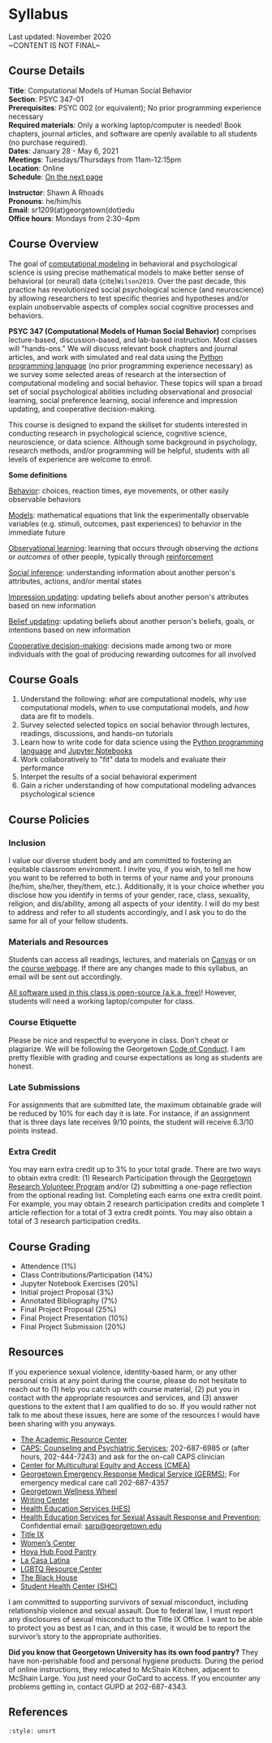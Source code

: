 # Syllabus
Last updated: November 2020</br>
~CONTENT IS NOT FINAL~

## Course Details
**Title**: Computational Models of Human Social Behavior</br>
**Section**: PSYC 347-01</br>
**Prerequisites**: PSYC 002 (or equivalent); No prior programming experience necessary</br>
**Required materials**: Only a working laptop/computer is needed! Book chapters, journal articles, and software are openly available to all students (no purchase required).</br>
**Dates**: January 28 - May 6, 2021</br>
**Meetings**: Tuesdays/Thursdays from 11am-12:15pm</br>
**Location**: Online</br>
**Schedule**: [On the next page](module-00-01_Course-Schedule.html)

**Instructor**: Shawn A Rhoads<br>
**Pronouns**: he/him/his<br>
**Email**: sr1209(at)georgetown(dot)edu<br>
**Office hours**: Mondays from 2:30-4pm

## Course Overview

The goal of <u>computational modeling</u> in behavioral and psychological science is using precise mathematical models to make better sense of behavioral (or neural) data {cite}`Wilson2019`. Over the past decade, this practice has revolutionized social psychological science (and neuroscience) by allowing researchers to test specific theories and hypotheses and/or explain unobservable aspects of complex social cognitive processes and behaviors. 

**PSYC 347 (Computational Models of Human Social Behavior)** comprises lecture-based, discussion-based, and lab-based instruction. Most classes will "hands-ons." We will discuss relevant book chapters and journal articles, and work with simulated and real data using the <a href="https://www.python.org/">Python programming language</a> (no prior programming experience necessary) as we survey some selected areas of research at the intersection of computational modeling and social behavior. These topics will span a broad set of social psychological abilities including observational and prosocial learning, social preference learning, social inference and impression updating, and cooperative decision-making.

This course is designed to expand the skillset for students interested in conducting research in psychological science, cognitive science, neuroscience, or data science. Although some background in psychology, research methods, and/or programming will be helpful, students with all levels of experience are welcome to enroll. 

<div class="alert alert-info">
<b>Some definitions</b>

<u>Behavior</u>: choices, reaction times, eye movements, or other easily observable behaviors

<u>Models</u>: mathematical equations that link the experimentally observable variables (e.g. stimuli, outcomes, past experiences) to behavior in the immediate future

<u>Observational learning</u>: learning that occurs through observing the <i>actions</i> or <i>outcomes</i> of other people, typically through <a href="https://en.wikipedia.org/wiki/Reinforcement_learning">reinforcement</a>

<u>Social inference</u>: understanding information about another person's attributes, actions, and/or mental states

<u>Impression updating</u>: updating beliefs about another person's attributes based on new information

<u>Belief updating</u>: updating beliefs about another person's beliefs, goals, or intentions based on new information

<u>Cooperative decision-making</u>: decisions made among two or more individuals with the goal of producing rewarding outcomes for all involved
</div>

## Course Goals
1. Understand the following: *what* are computational models, *why* use computational models, *when* to use computational models, and *how* data are fit to models.
2. Survey selected selected topics on social behavior through lectures, readings, discussions, and hands-on tutorials
3. Learn how to write code for data science using the <a href="https://www.python.org/">Python programming language</a> and <a href="https://jupyter.org/">Jupyter Notebooks</a>
4. Work collaboratively to "fit" data to models and evaluate their performance
5. Interpet the results of a social behavioral experiment
6. Gain a richer understanding of how computational modeling advances psychological science

## Course Policies

### Inclusion

I value our diverse student body and am committed to fostering an equitable classroom environment. I invite you, if you wish, to tell me how you want to be referred to both in terms of your name and your pronouns (he/him, she/her, they/them, etc.). Additionally, it is your choice whether you disclose how you identify in terms of your gender, race, class, sexuality, religion, and dis/ability, among all aspects of your identity. I will do my best to address and refer to all students accordingly, and I ask you to do the same for all of your fellow students. 

### Materials and Resources

Students can access all readings, lectures, and materials on [Canvas]() or on the [course webpage](https://shawnrhoads.github.io/gu-psyc-347/). If there are any changes made to this syllabus, an email will be sent out accordingly.

<u>All software used in this class is open-source (a.k.a. free)</u>! However, students will need a working laptop/computer for class.

### Course Etiquette
Please be nice and respectful to everyone in class. Don't cheat or plagiarize. We will be following the Georgetown [Code of Conduct](https://studentconduct.georgetown.edu/code-of-student-conduct/). I am pretty flexible with grading and course expectations as long as students are honest.

### Late Submissions
For assignments that are submitted late, the maximum obtainable grade will be reduced by 10% for each day it is late. For instance, if an assignment that is three days late receives 9/10 points, the student will receive 6.3/10 points instead. 

### Extra Credit
You may earn extra credit up to 3% to your total grade. There are two ways to obtain extra credit: (1) Research Participation through the [Georgetown Research Volunteer Program](https://georgetown.sona-systems.com/all_exp.aspx) and/or (2) submitting a one-page reflection from the optional reading list. Completing each earns one extra credit point. For example, you may obtain 2 research participation credits and complete 1 article reflection for a total of 3 extra credit points. You may also obtain a total of 3 research participation credits.

## Course Grading

- Attendence (1%)
- Class Contributions/Participation (14%)
- Jupyter Notebook Exercises (20%)
- Initial project Proposal (3%)
- Annotated Bibliography (7%)
- Final Project Proposal (25%)
- Final Project Presentation (10%)
- Final Project Submission (20%)

## Resources

If you experience sexual violence, identity-based harm, or any other personal crisis at any point during the course, please do not hesitate to reach out to (1) help you catch up with course material, (2) put you in contact with the appropriate resources and services, and (3) answer questions to the extent that I am qualified to do so. If you would rather not talk to me about these issues, here are some of the resources I would have been sharing with you anyways. 

- [The Academic Resource Center](https://academicsupport.georgetown.edu/)
- [CAPS: Counseling and Psychiatric Services](https://studenthealth.georgetown.edu/mental-health); 202-687-6985 or (after hours, 202-444-7243) and ask for the on-call CAPS clinician
- [Center for Multicultural Equity and Access (CMEA)](https://cmea.georgetown.edu/#_ga=2.2156146.338741907.1597604147-463980031.1582147522)
- [Georgetown Emergency Response Medical Service (GERMS)](http://www.georgetownems.org/calling-germs/); For emergency medical care call 202-687-4357
- [Georgetown Wellness Wheel](https://studenthealth.georgetown.edu/Hoya-Wellness-wheel)
- [Writing Center](http://writingcenter.georgetown.edu/)
- [Health Education Services (HES)](https://studenthealth.georgetown.edu/health-promotion#_ga=2.161251839.338741907.1597604147-463980031.1582147522)
- [Health Education Services for Sexual  Assault Response and Prevention](https://studenthealth.georgetown.edu/health-promotion/services-3/sexual-assault-relationship-violence/); Confidential email: sarp@georgetown.edu
- [Title IX](https://titleix.georgetown.edu/#_ga=2.69845330.338741907.1597604147-463980031.1582147522)
- [Women’s Center](https://womenscenter.georgetown.edu/#_ga=2.103393858.338741907.1597604147-463980031.1582147522)
- [Hoya Hub Food Pantry](https://studentaffairs.georgetown.edu/foodpantry)
- [La Casa Latina](https://cmea.georgetown.edu/casalatina/)
- [LGBTQ Resource Center](https://lgbtq.georgetown.edu/#_ga=2.69845330.338741907.1597604147-463980031.1582147522)
- [The Black House](https://cmea.georgetown.edu/blackhouse/)
- [Student Health Center (SHC)](http://studenthealth.georgetown.edu/medical-care#_ga=2.103393858.338741907.1597604147-463980031.1582147522)

I am committed to supporting survivors of sexual misconduct, including relationship violence and sexual assault. Due to federal law, I must report any disclosures of sexual misconduct to the Title IX Office. I want to be able to protect you as best as I can, and in this case, it would be to report the survivor’s story to the appropriate authorities.

<div class="alert alert-info">
<b>Did you know that Georgetown University has its own food pantry?</b> They have non-perishable food and personal hygiene products. During the period of online instructions, they relocated to McShain Kitchen, adjacent to McShain Large. You just need your GoCard to access. If you encounter any problems getting in, contact GUPD at 202-687-4343.</br>
</div>

## References
```{bibliography} references.bib
:style: unsrt
```